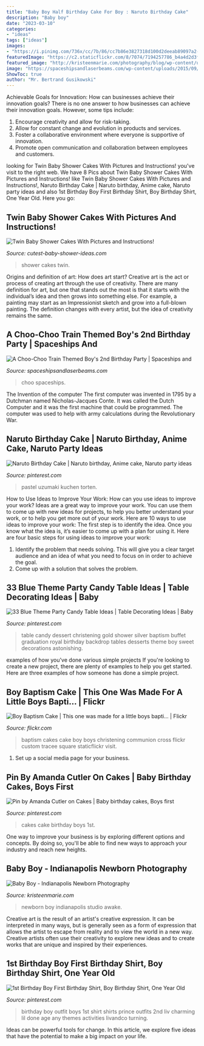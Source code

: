 ```yaml
---
title: "Baby Boy Half Birthday Cake For Boy : Naruto Birthday Cake"
description: "Baby boy"
date: "2023-03-10"
categories:
- "ideas"
tags: ["ideas"]
images:
- "https://i.pinimg.com/736x/cc/7b/86/cc7b86e3827318d100d2deeab89097a2--turning-one-boy-birthday.jpg"
featuredImage: "https://c2.staticflickr.com/8/7074/7194257786_b4a4d2d3f5_b.jpg"
featured_image: "http://kristeenmarie.com/photography/blog/wp-content/uploads/2015/12/2015-12-14_0007.jpg"
image: "https://spaceshipsandlaserbeams.com/wp-content/uploads/2015/09/vintage-train-birthday-party-ideas.jpg.jpg"
ShowToc: true
author: "Mr. Bertrand Gusikowski"
---
```



Achievable Goals for Innovation: How can businesses achieve their innovation goals?
There is no one answer to how businesses can achieve their innovation goals. However, some tips include:
1. Encourage creativity and allow for risk-taking.
2. Allow for constant change and evolution in products and services.
3. Foster a collaborative environment where everyone is supportive of innovation. 
4. Promote open communication and collaboration between employees and customers.

	

		
looking for Twin Baby Shower Cakes With Pictures and Instructions! you've visit to the right web. We have 8 Pics about Twin Baby Shower Cakes With Pictures and Instructions! like Twin Baby Shower Cakes With Pictures and Instructions!, Naruto Birthday Cake | Naruto birthday, Anime cake, Naruto party ideas and also 1st Birthday Boy First Birthday Shirt, Boy Birthday Shirt, One Year Old. Here you go:
		
    
## Twin Baby Shower Cakes With Pictures And Instructions!

<img loading=lazy src="http://www.cutest-baby-shower-ideas.com/images/twinbubblebathcake2.jpg" onerror="this.onerror=null;this.src='https://tse2.mm.bing.net/th?id=OIP.0nemhyfH8jzZU_SnrljfxQAAAA&amp;pid=15.1';" alt="Twin Baby Shower Cakes With Pictures and Instructions!">

_Source: cutest-baby-shower-ideas.com_

>shower cakes twin. 

	

Origins and definition of art: How does art start?
Creative art is the act or process of creating art through the use of creativity. There are many definition for art, but one that stands out the most is that it starts with the individual’s idea and then grows into something else. For example, a painting may start as an Impressionist sketch and grow into a full-blown painting. The definition changes with every artist, but the idea of creativity remains the same.

    
## A Choo-Choo Train Themed Boy&#039;s 2nd Birthday Party | Spaceships And

<img loading=lazy src="https://spaceshipsandlaserbeams.com/wp-content/uploads/2015/09/vintage-train-birthday-party-ideas.jpg.jpg" onerror="this.onerror=null;this.src='https://tse4.mm.bing.net/th?id=OIP.OeAUz8mAzfx6I7NQIovDsgHaLH&amp;pid=15.1';" alt="A Choo-Choo Train Themed Boy&#039;s 2nd Birthday Party | Spaceships and">

_Source: spaceshipsandlaserbeams.com_

>choo spaceships. 

	

The Invention of the computer
The first computer was invented in 1795 by a Dutchman named Nicholas-Jacques Conte. It was called the Dutch Computer and it was the first machine that could be programmed. The computer was used to help with army calculations during the Revolutionary War.

    
## Naruto Birthday Cake | Naruto Birthday, Anime Cake, Naruto Party Ideas

<img loading=lazy src="https://i.pinimg.com/736x/f8/b7/98/f8b79816875e8183a53dff77eff3c105.jpg" onerror="this.onerror=null;this.src='https://tse4.mm.bing.net/th?id=OIP.mgknPv-n5XCNwJ-g-0UpggHaKt&amp;pid=15.1';" alt="Naruto Birthday Cake | Naruto birthday, Anime cake, Naruto party ideas">

_Source: pinterest.com_

>pastel uzumaki kuchen torten. 

	

How to Use Ideas to Improve Your Work: How can you use ideas to improve your work?
Ideas are a great way to improve your work. You can use them to come up with new ideas for projects, to help you better understand your work, or to help you get more out of your work. Here are 10 ways to use ideas to improve your work: 
The first step is to identify the idea. Once you know what the idea is, it’s easier to come up with a plan for using it. Here are four basic steps for using ideas to improve your work: 
1) Identify the problem that needs solving. This will give you a clear target audience and an idea of what you need to focus on in order to achieve the goal. 
2) Come up with a solution that solves the problem.

    
## 33 Blue Theme Party Candy Table Ideas | Table Decorating Ideas | Baby

<img loading=lazy src="https://i.pinimg.com/736x/62/2c/f0/622cf00c6314d7cfc705bf58146be9fb.jpg" onerror="this.onerror=null;this.src='https://tse1.mm.bing.net/th?id=OIP.KAGf2xrigvbvx5M6VUg-0gHaFD&amp;pid=15.1';" alt="33 Blue Theme Party Candy Table Ideas | Table Decorating Ideas | Baby">

_Source: pinterest.com_

>table candy dessert christening gold shower silver baptism buffet graduation royal birthday backdrop tables desserts theme boy sweet decorations astonishing. 

	

examples of how you've done various simple projects
If you're looking to create a new project, there are plenty of examples to help you get started. Here are three examples of how someone has done a simple project.

    
## Boy Baptism Cake | This One Was Made For A Little Boys Bapti… | Flickr

<img loading=lazy src="https://c2.staticflickr.com/8/7074/7194257786_b4a4d2d3f5_b.jpg" onerror="this.onerror=null;this.src='https://tse4.mm.bing.net/th?id=OIP.pqGvrKb0f5Len_2QeigJ0wHaHY&amp;pid=15.1';" alt="Boy Baptism Cake | This one was made for a little boys bapti… | Flickr">

_Source: flickr.com_

>baptism cakes cake boy boys christening communion cross flickr custom tracee square staticflickr visit. 

	

1. Set up a social media page for your business.

    
## Pin By Amanda Cutler On Cakes | Baby Birthday Cakes, Boys First

<img loading=lazy src="https://i.pinimg.com/736x/55/91/54/559154c85095bfb153ff09448bf5f8a7--cakes.jpg" onerror="this.onerror=null;this.src='https://tse4.mm.bing.net/th?id=OIP.prH9T34hvMugLHwu_aaixwDWEs&amp;pid=15.1';" alt="Pin by Amanda Cutler on Cakes | Baby birthday cakes, Boys first">

_Source: pinterest.com_

>cakes cake birthday boys 1st. 

	

One way to improve your business is by exploring different options and concepts. By doing so, you'll be able to find new ways to approach your industry and reach new heights.

    
## Baby Boy - Indianapolis Newborn Photography

<img loading=lazy src="http://kristeenmarie.com/photography/blog/wp-content/uploads/2015/12/2015-12-14_0007.jpg" onerror="this.onerror=null;this.src='https://tse3.mm.bing.net/th?id=OIP.bUUUB1mu0bb5aCyHwoN51gHaOz&amp;pid=15.1';" alt="Baby Boy - Indianapolis Newborn Photography">

_Source: kristeenmarie.com_

>newborn boy indianapolis studio awake. 

	

Creative art is the result of an artist's creative expression. It can be interpreted in many ways, but is generally seen as a form of expression that allows the artist to escape from reality and to view the world in a new way. Creative artists often use their creativity to explore new ideas and to create works that are unique and inspired by their experiences.

    
## 1st Birthday Boy First Birthday Shirt, Boy Birthday Shirt, One Year Old

<img loading=lazy src="https://i.pinimg.com/736x/cc/7b/86/cc7b86e3827318d100d2deeab89097a2--turning-one-boy-birthday.jpg" onerror="this.onerror=null;this.src='https://tse1.mm.bing.net/th?id=OIP.j9K9dlYeIudQZ6JXmHPxzAHaLa&amp;pid=15.1';" alt="1st Birthday Boy First Birthday Shirt, Boy Birthday Shirt, One Year Old">

_Source: pinterest.com_

>birthday boy outfit boys 1st shirt shirts prince outfits 2nd liv charming lil done age any themes activities livandco turning. 

	

Ideas can be powerful tools for change. In this article, we explore five ideas that have the potential to make a big impact on your life.

